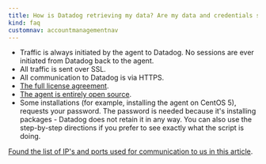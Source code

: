 ```yaml
---
title: How is Datadog retrieving my data? Are my data and credentials safe?
kind: faq
customnav: accountmanagementnav
---
```


* Traffic is always initiated by the agent to Datadog. No sessions are ever initiated from Datadog back to the agent.
* All traffic is sent over SSL.
* All communication to Datadog is via HTTPS.
* [The full license agreement](https://app.datadoghq.com/policy/license).
* [The agent is entirely open source](https://github.com/DataDog/dd-agent/).
* Some installations (for example, installing the agent on CentOS 5), requests your password. The password is needed because it's installing packages - Datadog does not retain it in any way. You can also use the step-by-step directions if you prefer to see exactly what the script is doing.

[Found the list of IP's and ports used for communication to us in this article](/account_management/faq/what-are-the-required-ip-s-and-ports-i-need-open-to-connect-to-the-datadog-service).